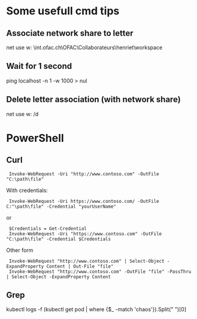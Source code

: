# Some usefull cmd tips
## Associate network share to letter
net use w: \\int.ofac.ch\OFAC\Collaborateurs\henriet\workspace
## Wait for 1 second
ping localhost -n 1 -w 1000 > nul
## Delete letter association (with network share)
net use w: /d

# PowerShell
## Curl
     Invoke-WebRequest -Uri "http://www.contoso.com" -OutFile "C:\path\file"

With credentials:

     Invoke-WebRequest -Uri https://www.contoso.com/ -OutFile C:"\path\file" -Credential "yourUserName"
or

     $Credentials = Get-Credential
     Invoke-WebRequest -Uri "https://www.contoso.com" -OutFile "C:\path\file" -Credential $Credentials

Other form

     Invoke-WebRequest "http://www.contoso.com" | Select-Object -ExpandProperty Content | Out-File "file"
     Invoke-WebRequest "http://www.contoso.com" -OutFile "file" -PassThru | Select-Object -ExpandProperty Content

## Grep
kubectl logs -f (kubectl get pod | where {$_ -match 'chaos'}).Split(" ")[0]

